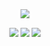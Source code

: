 <div align="center">
  <a href="https://github.com/devxb/gitanimals">
  <img src="https://render.gitanimals.org/farms/{SID12g}"/>
  </a>
</div>
<br>
<div align="center">
<a href="https://sid12g.dev"><img src="https://img.shields.io/badge/about%20me-FFCD11?style=for-the-badge&logo=aboutdotme&logoColor=black"/></a>
<a href="https://post.sid12g.dev"><img src="https://img.shields.io/badge/blog-008080?style=for-the-badge&logo=gitbook&logoColor=white" /></a>
<a href="mailto:ad@sid12g.dev">  <img src="https://img.shields.io/badge/mail-005FF9?style=for-the-badge&logo=maildotru&logoColor=white"/></a>
</div>
